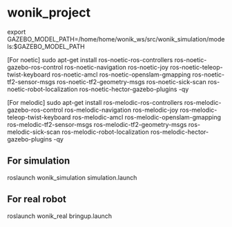 # wonik_project

export GAZEBO_MODEL_PATH=/home/home/wonik_ws/src/wonik_simulation/models:$GAZEBO_MODEL_PATH

[For noetic]
sudo apt-get install ros-noetic-ros-controllers ros-noetic-gazebo-ros-control ros-noetic-navigation ros-noetic-joy ros-noetic-teleop-twist-keyboard  ros-noetic-amcl ros-noetic-openslam-gmapping  ros-noetic-tf2-sensor-msgs ros-noetic-tf2-geometry-msgs ros-noetic-sick-scan ros-noetic-robot-localization ros-noetic-hector-gazebo-plugins -qy 

[For melodic]
sudo apt-get install ros-melodic-ros-controllers ros-melodic-gazebo-ros-control ros-melodic-navigation ros-melodic-joy ros-melodic-teleop-twist-keyboard  ros-melodic-amcl ros-melodic-openslam-gmapping  ros-melodic-tf2-sensor-msgs ros-melodic-tf2-geometry-msgs ros-melodic-sick-scan ros-melodic-robot-localization ros-melodic-hector-gazebo-plugins -qy


## For simulation
roslaunch wonik_simulation simulation.launch

## For real robot
roslaunch wonik_real bringup.launch
